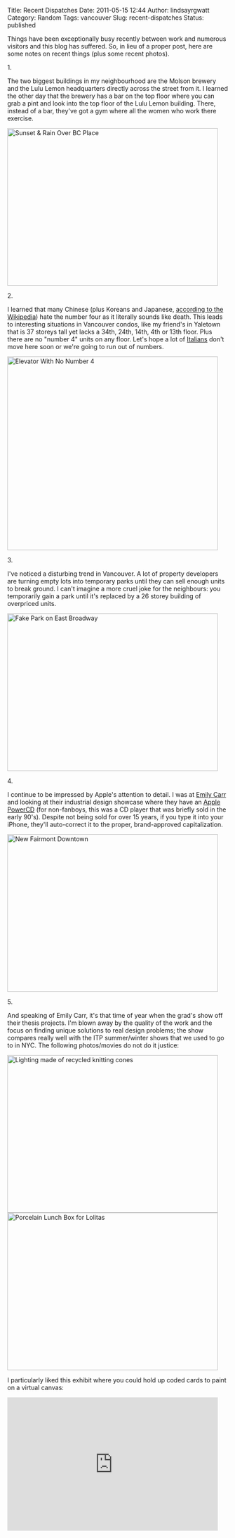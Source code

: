 Title: Recent Dispatches
Date: 2011-05-15 12:44
Author: lindsayrgwatt
Category: Random
Tags: vancouver
Slug: recent-dispatches
Status: published

Things have been exceptionally busy recently between work and numerous visitors and this blog has suffered. So, in lieu of a proper post, here are some notes on recent things (plus some recent photos).

1\.

The two biggest buildings in my neighbourhood are the Molson brewery and the Lulu Lemon headquarters directly across the street from it. I learned the other day that the brewery has a bar on the top floor where you can grab a pint and look into the top floor of the Lulu Lemon building. There, instead of a bar, they've got a gym where all the women who work there exercise.

<img src="{static}/images/2011/05/IMG_0894.jpg" width="480" height="358" alt="Sunset &amp; Rain Over BC Place" />

2\.

I learned that many Chinese (plus Koreans and Japanese, [according to the Wikipedia](http://en.wikipedia.org/wiki/Numbers_in_Chinese_culture#Four)) hate the number four as it literally sounds like death. This leads to interesting situations in Vancouver condos, like my friend's in Yaletown that is 37 storeys tall yet lacks a 34th, 24th, 14th, 4th or 13th floor. Plus there are no "number 4" units on any floor. Let's hope a lot of [Italians](http://en.wikipedia.org/wiki/17_(number)#In_other_fields) don't move here soon or we're going to run out of numbers.

<img src="{static}/images/2011/05/IMG_0899.jpg" width="480" height="440" alt="Elevator With No Number 4" />

3\.

I've noticed a disturbing trend in Vancouver. A lot of property developers are turning empty lots into temporary parks until they can sell enough units to break ground. I can't imagine a more cruel joke for the neighbours: you temporarily gain a park until it's replaced by a 26 storey building of overpriced units.

<img src="{static}/images/2011/05/IMG_1008.jpg" width="480" height="358" alt="Fake Park on East Broadway" />

4\.

I continue to be impressed by Apple's attention to detail. I was at [Emily Carr](http://www.ecuad.ca/) and looking at their industrial design showcase where they have an [Apple PowerCD](http://en.wikipedia.org/wiki/PowerCD) (for non-fanboys, this was a CD player that was briefly sold in the early 90's). Despite not being sold for over 15 years, if you type it into your iPhone, they'll auto-correct it to the proper, brand-approved capitalization.

<img src="{static}/images/2011/05/IMG_0889.jpg" width="480" height="358" alt="New Fairmont Downtown" />

5\.

And speaking of Emily Carr, it's that time of year when the grad's show off their thesis projects. I'm blown away by the quality of the work and the focus on finding unique solutions to real design problems; the show compares really well with the ITP summer/winter shows that we used to go to in NYC. The following photos/movies do not do it justice:

<img src="{static}/images/2011/05/IMG_0980.jpg" width="480" height="358" alt="Lighting made of recycled knitting cones" />

<img src="{static}/images/2011/05/IMG_1043.jpg" width="480" height="358" alt="Porcelain Lunch Box for Lolitas" />

I particularly liked this exhibit where you could hold up coded cards to paint on a virtual canvas:

<iframe width="480" height="303" src="https://www.youtube.com/embed/8hoW2K8Rxck" frameborder="0"></iframe>
